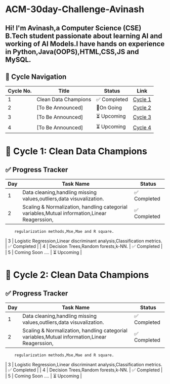 # ACM-30day-Challenge-Avinash
Hi! I'm Avinash,a Computer Science (CSE) B.Tech student passionate about learning AI and working of AI Models.I have hands on experience in Python,Java(OOPS),HTML,CSS,JS and MySQL. 
---

## 📘 Cycle Navigation

| Cycle No. | Title                    | Status       | Link                                                |
|-----------|--------------------------|--------------|-----------------------------------------------------|
| 1         | Clean Data Champions     | ✅ Completed | [Cycle 1](./Cycle-01_Clean_Data_Champions/)         |
| 2         | [To Be Announced]        | 🔄On Going   | [Cycle 2](./Cycle_2_[Coming_Soo/)                   |
| 3         | [To Be Announced]        | ⏳ Upcoming  | [Cycle 3](./Cycle_3_[Coming_Soon]/)                 |
| 4         | [To Be Announced]        | ⏳ Upcoming  | [Cycle 4](./Cycle_4_[Coming_Soon]/)                 |


# 🧹 Cycle 1: Clean Data Champions

## ✅ Progress Tracker

| Day | Task Name                                                                                    | Status       |
|-----|----------------------------------------------------------------------------------------------|--------------|
| 1   | Data cleaning,handling missing values,outliers,data visuvalization.                          | ✅ Completed |
| 2   | Scaling & Normalization, handling categorial variables,Mutual information,Linear Reagerssion,| ✅ Completed |
        regularization methods,Mse,Mae and R square.                                                
| 3   | Logistic Regression,Linear discriminant analysis,Classification metrics.                     | ✅ Completed |
| 4   | Decision Trees,Random forests,k-NN.                                                          | ✅ Completed |
| 5   | Coming Soon ....                                                                             | ⏳ Upcoming  |

# 🧹 Cycle 2: Clean Data Champions

## ✅ Progress Tracker

| Day | Task Name                                                                                    | Status       |
|-----|----------------------------------------------------------------------------------------------|--------------|
| 1   | Data cleaning,handling missing values,outliers,data visuvalization.                          | ✅ Completed |
| 2   | Scaling & Normalization, handling categorial variables,Mutual information,Linear Reagerssion,| ✅ Completed |
        regularization methods,Mse,Mae and R square.                                                
| 3   | Logistic Regression,Linear discriminant analysis,Classification metrics.                     | ✅ Completed |
| 4   | Decision Trees,Random forests,k-NN.                                                          | ✅ Completed |
| 5   | Coming Soon ....                                                                             | ⏳ Upcoming  |
